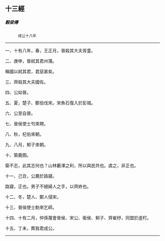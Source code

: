 

## 十三經

##### 穀梁傳
　　　`成公十八年`

* * *

一、十有八年，春，王正月，晉殺其大夫胥童。

二、庚申，晉弒其君州蒲。

稱國以弒其君，君惡甚矣。

三、齊殺其大夫國佐。

四、公如晉。

五、夏，楚子、鄭伯伐宋。宋魚石復入於彭城。

六、公至自晉。

七、晉侯使士匄來聘。

八、秋，杞伯來朝。

九、八月，邾子來朝。

十、築鹿囿。

築不志，此其志何也？山林藪澤之利，所以與民共也。虞之，非正也。

十一、己丑，公薨於路寢。

路寢，正也。男子不絕婦人之手，以齊終也。

十二、冬，楚人、鄭人侵宋。

十三、晉侯使士魴來乞師。

十四、十有二月，仲孫蔑會晉侯、宋公、衞侯、邾子、齊崔杼，同盟於虛朾。

十五、丁未，葬我君成公。

* * *

